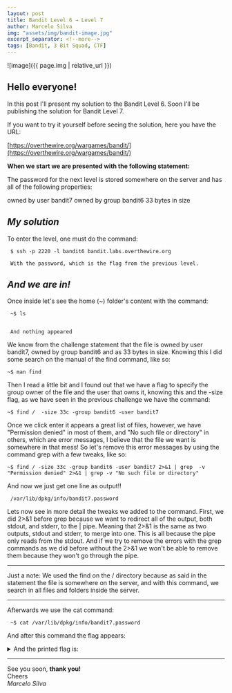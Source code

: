 ```yaml
---
layout: post
title: Bandit Level 6 → Level 7
author: Marcelo Silva
img: "assets/img/bandit-image.jpg"
excerpt_separator: <!--more-->
tags: [Bandit, 3 Bit Squad, CTF]
---
```


![image]({{ page.img | relative_url }})



## Hello everyone!


In this post I'll present my solution to the Bandit Level 6. Soon I'll be publishing the solution for Bandit Level 7.

<!--more-->
If you want to try it yourself before seeing the solution, here you have the URL:


[https://overthewire.org/wargames/bandit/](https://overthewire.org/wargames/bandit/)


**When we start we are presented with the following statement:**

The password for the next level is stored somewhere on the server and has all of the following properties:

owned by user bandit7
owned by group bandit6
33 bytes in size

## *My solution*


To enter the level, one must do the command: 
     

     $ ssh -p 2220 -l bandit6 bandit.labs.overthewire.org

     With the password, which is the flag from the previous level.
    

## *And we are in!*     



Once inside let's see the home (~) folder's content with the command:

     ~$ ls


     And nothing appeared


We know from the challenge statement that the file is owned by user bandit7, owned by group bandit6 and as 33 bytes in size. Knowing this I did some search on the manual of the find command, like so:


    ~$ man find


Then I read a little bit and I found out that we have a flag to specify the group owner of the file and the user that owns it, knowing this and the -size flag, as we have seen in the previous challenge we have the command:


    ~$ find /  -size 33c -group bandit6 -user bandit7
  
  
Once we click enter it appears a great list of files, however, we have "Permission denied" in most of them, and "No such file or directory" in others, which are error messages, I believe that the file we want is somewhere in that mess! So let's remove this error messages by using the command grep with a few tweaks, like so:

    ~$ find / -size 33c -group bandit6 -user bandit7 2>&1 | grep  -v "Permission denied" 2>&1 | grep -v "No such file or directory"


And now we just get one line as output!!
   
     /var/lib/dpkg/info/bandit7.password


Lets now see in more detail the tweaks we added to the command. First, we did 2>&1 before grep because we want to redirect all of the output, both stdout, and stderr, to the \| pipe. Meaning that 2>&1 is the same as two outputs, stdout and stderr, to merge into one. This is all because the pipe only reads from the stdout. And if we try to remove the errors with the grep commands as we did before without the 2>&1 we won't be able to remove them because they won't go through the pipe.  

----

Just a note: We used the find on the / directory because as said in the statement the file is somewhere on the server, and with this command, we search in all files and folders inside the server.

----

Afterwards we use the cat command:

     ~$ cat /var/lib/dpkg/info/bandit7.password


And after this command the flag appears:

<details>
  <summary>And the printed flag is: </summary>
     {% highlight text %} HKBPTKQnIay4Fw76bEy8PVxKEDQRKTzs {% endhighlight text %}
</details> 

----
See you soon, **thank you!**  
Cheers  
*Marcelo Silva*

